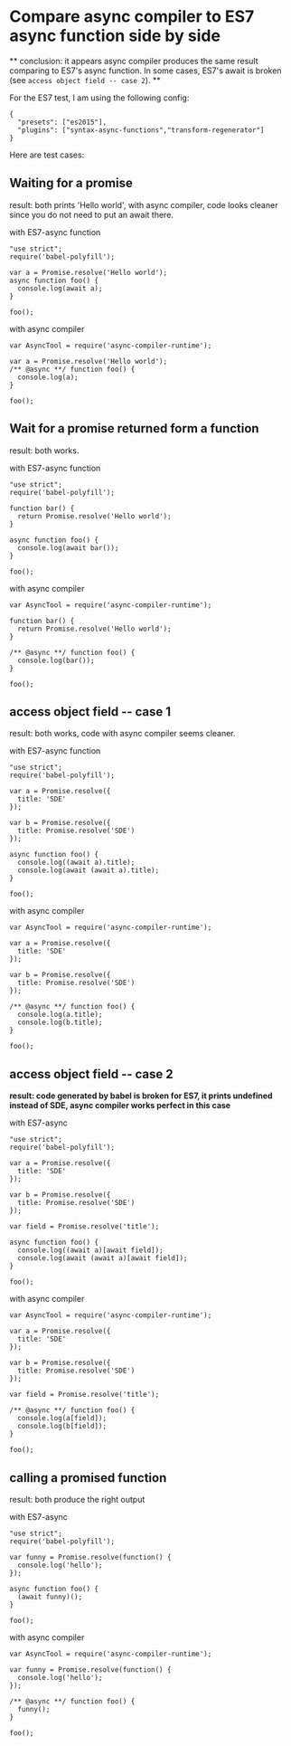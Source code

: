 # Compare async compiler to ES7 async function side by side

** conclusion: it appears async compiler produces the same result comparing to ES7's async function. In some cases, ES7's await is broken (see `access object field -- case 2`). **

For the ES7 test, I am using the following config:
```
{
  "presets": ["es2015"],
  "plugins": ["syntax-async-functions","transform-regenerator"]
}
```

Here are test cases:

## Waiting for a promise
result: both prints 'Hello world', with async compiler, code looks cleaner since you do not need to put an await there.

with ES7-async function
```
"use strict";
require('babel-polyfill');

var a = Promise.resolve('Hello world');
async function foo() {
  console.log(await a);
}

foo();
```

with async compiler
```
var AsyncTool = require('async-compiler-runtime');

var a = Promise.resolve('Hello world');
/** @async **/ function foo() {
  console.log(a);
}

foo();
```

## Wait for a promise returned form a function
result: both works.

with ES7-async function
```
"use strict";
require('babel-polyfill');

function bar() {
  return Promise.resolve('Hello world');
}

async function foo() {
  console.log(await bar());
}

foo();
```

with async compiler
```
var AsyncTool = require('async-compiler-runtime');

function bar() {
  return Promise.resolve('Hello world');
}

/** @async **/ function foo() {
  console.log(bar());
}

foo();
```

## access object field -- case 1
result: both works, code with async compiler seems cleaner.

with ES7-async function
```
"use strict";
require('babel-polyfill');

var a = Promise.resolve({
  title: 'SDE'
});

var b = Promise.resolve({
  title: Promise.resolve('SDE')
});

async function foo() {
  console.log((await a).title);
  console.log(await (await a).title);
}

foo();
```

with async compiler
```
var AsyncTool = require('async-compiler-runtime');

var a = Promise.resolve({
  title: 'SDE'
});

var b = Promise.resolve({
  title: Promise.resolve('SDE')
});

/** @async **/ function foo() {
  console.log(a.title);
  console.log(b.title);
}

foo();
```

## access object field -- case 2

**result: code generated by babel is broken for ES7, it prints undefined instead of SDE, async compiler works perfect in this case**

with ES7-async
```
"use strict";
require('babel-polyfill');

var a = Promise.resolve({
  title: 'SDE'
});

var b = Promise.resolve({
  title: Promise.resolve('SDE')
});

var field = Promise.resolve('title');

async function foo() {
  console.log((await a)[await field]);
  console.log(await (await a)[await field]);
}

foo();
```

with async compiler
```
var AsyncTool = require('async-compiler-runtime');

var a = Promise.resolve({
  title: 'SDE'
});

var b = Promise.resolve({
  title: Promise.resolve('SDE')
});

var field = Promise.resolve('title');

/** @async **/ function foo() {
  console.log(a[field]);
  console.log(b[field]);
}

foo();
```

## calling a promised function

result: both produce the right output

with ES7-async
```
"use strict";
require('babel-polyfill');

var funny = Promise.resolve(function() {
  console.log('hello');
});

async function foo() {
  (await funny)();
}

foo();
```

with async compiler
```
var AsyncTool = require('async-compiler-runtime');

var funny = Promise.resolve(function() {
  console.log('hello');
});

/** @async **/ function foo() {
  funny();
}

foo();
```
